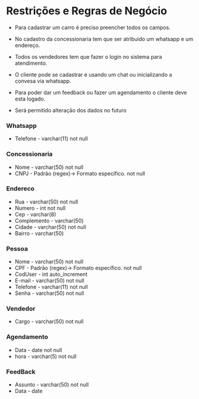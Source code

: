 # Restrições e Regras de Negócio
* Para cadastrar um carro é preciso preencher todos os campos.

* No cadastro da concessionaria tem que ser atribuido um whatsapp  e um endereço.

* Todos os vendedores tem que fazer o login no sistema para atendimento.

* O cliente pode se cadastrar e usando um chat ou inicializando a convesa via whatsapp.

* Para poder dar um feedback ou fazer um agendamento o cliente deve esta logado.

* Será permitido alteração  dos dados no futuro

### Whatsapp
* Telefone - varchar(11) not null

### Concessionaria
* Nome - varchar(50) not null
* CNPJ - Padrão (regex)-> Formato específico. not null

### Endereco
* Rua - varchar(50) not null
* Numero - int not null
* Cep - varchar(8)
* Complemento - varchar(50)
* Cidade - varchar(50) not null
* Bairro - varchar(50)

### Pessoa
* Nome - varchar(50) not null
* CPF - Padrão (regex)-> Formato específico. not null
* CodUser - int auto_increment
* E-mail - varchar(50) not null
* Telefone - varchar(11) not null
* Senha - varchar(50) not null

### Vendedor 
* Cargo - varchar(50) not null

### Agendamento
* Data - date not null
* hora - varchar(5) not null

### FeedBack
* Assunto - varchar(50) not null
* Data - date